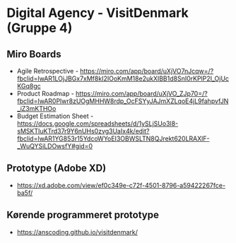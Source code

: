 # Digital Agency - VisitDenmark (Gruppe 4)

##  Miro Boards
- Agile Retrospective - https://miro.com/app/board/uXjVO7nJcqw=/?fbclid=IwAR1LOjJBGx7xMf8kI2IOoKmM18e2ukXIBB1d8SnI0rKPlP2I_OjUcKGq8gc
- Product Roadmap - https://miro.com/app/board/uXjVO_ZJp70=/?fbclid=IwAR0Plwr8zUOgMHHW8rdp_OcFSYyJAJmXZLqoE4jL9fahpvfJN_iZ3mKTHOo
- Budget Estimation Sheet - https://docs.google.com/spreadsheets/d/1ySLjSUo3l8-sMSKTIuKTrd37r9Y6nUHs0zvg3UaIx4k/edit?fbclid=IwAR1YG853r15YdcoWYoEI3OBWSLTN8QJrekt620LRAXlF-_WuQYSiLDOwsfY#gid=0

## Prototype (Adobe XD)
- https://xd.adobe.com/view/ef0c349e-c72f-4501-8796-a59422267fce-ba5f/

## Kørende programmeret prototype
- https://anscoding.github.io/visitdenmark/
